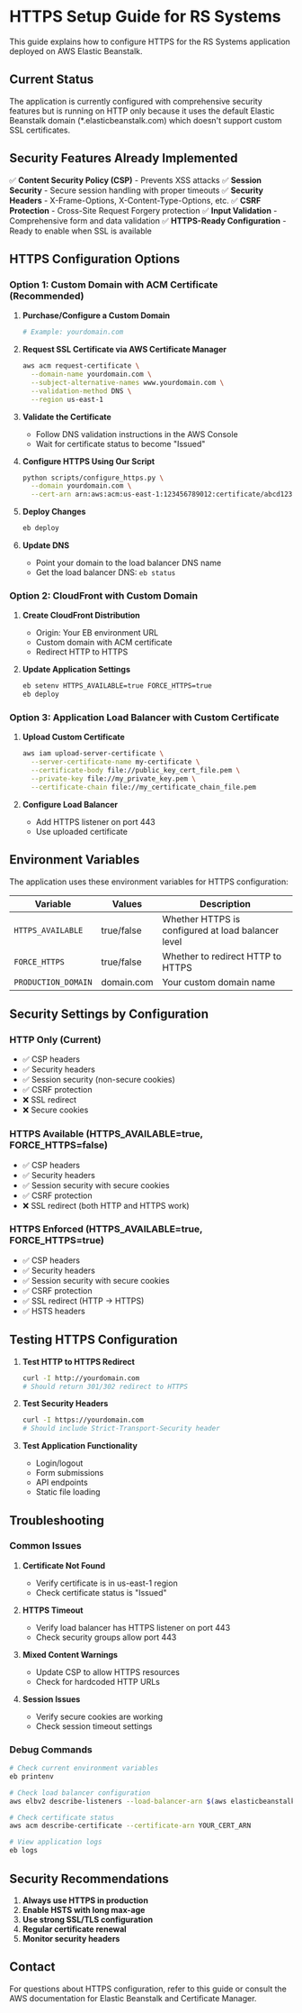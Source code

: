 # HTTPS Setup Guide for RS Systems

This guide explains how to configure HTTPS for the RS Systems application deployed on AWS Elastic Beanstalk.

## Current Status

The application is currently configured with comprehensive security features but is running on HTTP only because it uses the default Elastic Beanstalk domain (*.elasticbeanstalk.com) which doesn't support custom SSL certificates.

## Security Features Already Implemented

✅ **Content Security Policy (CSP)** - Prevents XSS attacks
✅ **Session Security** - Secure session handling with proper timeouts
✅ **Security Headers** - X-Frame-Options, X-Content-Type-Options, etc.
✅ **CSRF Protection** - Cross-Site Request Forgery protection
✅ **Input Validation** - Comprehensive form and data validation
✅ **HTTPS-Ready Configuration** - Ready to enable when SSL is available

## HTTPS Configuration Options

### Option 1: Custom Domain with ACM Certificate (Recommended)

1. **Purchase/Configure a Custom Domain**
   ```bash
   # Example: yourdomain.com
   ```

2. **Request SSL Certificate via AWS Certificate Manager**
   ```bash
   aws acm request-certificate \
     --domain-name yourdomain.com \
     --subject-alternative-names www.yourdomain.com \
     --validation-method DNS \
     --region us-east-1
   ```

3. **Validate the Certificate**
   - Follow DNS validation instructions in the AWS Console
   - Wait for certificate status to become "Issued"

4. **Configure HTTPS Using Our Script**
   ```bash
   python scripts/configure_https.py \
     --domain yourdomain.com \
     --cert-arn arn:aws:acm:us-east-1:123456789012:certificate/abcd1234-...
   ```

5. **Deploy Changes**
   ```bash
   eb deploy
   ```

6. **Update DNS**
   - Point your domain to the load balancer DNS name
   - Get the load balancer DNS: `eb status`

### Option 2: CloudFront with Custom Domain

1. **Create CloudFront Distribution**
   - Origin: Your EB environment URL
   - Custom domain with ACM certificate
   - Redirect HTTP to HTTPS

2. **Update Application Settings**
   ```bash
   eb setenv HTTPS_AVAILABLE=true FORCE_HTTPS=true
   eb deploy
   ```

### Option 3: Application Load Balancer with Custom Certificate

1. **Upload Custom Certificate**
   ```bash
   aws iam upload-server-certificate \
     --server-certificate-name my-certificate \
     --certificate-body file://public_key_cert_file.pem \
     --private-key file://my_private_key.pem \
     --certificate-chain file://my_certificate_chain_file.pem
   ```

2. **Configure Load Balancer**
   - Add HTTPS listener on port 443
   - Use uploaded certificate

## Environment Variables

The application uses these environment variables for HTTPS configuration:

| Variable | Values | Description |
|----------|--------|-------------|
| `HTTPS_AVAILABLE` | true/false | Whether HTTPS is configured at load balancer level |
| `FORCE_HTTPS` | true/false | Whether to redirect HTTP to HTTPS |
| `PRODUCTION_DOMAIN` | domain.com | Your custom domain name |

## Security Settings by Configuration

### HTTP Only (Current)
- ✅ CSP headers
- ✅ Security headers  
- ✅ Session security (non-secure cookies)
- ✅ CSRF protection
- ❌ SSL redirect
- ❌ Secure cookies

### HTTPS Available (HTTPS_AVAILABLE=true, FORCE_HTTPS=false)
- ✅ CSP headers
- ✅ Security headers
- ✅ Session security with secure cookies
- ✅ CSRF protection
- ❌ SSL redirect (both HTTP and HTTPS work)

### HTTPS Enforced (HTTPS_AVAILABLE=true, FORCE_HTTPS=true)
- ✅ CSP headers
- ✅ Security headers
- ✅ Session security with secure cookies
- ✅ CSRF protection
- ✅ SSL redirect (HTTP → HTTPS)
- ✅ HSTS headers

## Testing HTTPS Configuration

1. **Test HTTP to HTTPS Redirect**
   ```bash
   curl -I http://yourdomain.com
   # Should return 301/302 redirect to HTTPS
   ```

2. **Test Security Headers**
   ```bash
   curl -I https://yourdomain.com
   # Should include Strict-Transport-Security header
   ```

3. **Test Application Functionality**
   - Login/logout
   - Form submissions
   - API endpoints
   - Static file loading

## Troubleshooting

### Common Issues

1. **Certificate Not Found**
   - Verify certificate is in us-east-1 region
   - Check certificate status is "Issued"

2. **HTTPS Timeout**
   - Verify load balancer has HTTPS listener on port 443
   - Check security groups allow port 443

3. **Mixed Content Warnings**
   - Update CSP to allow HTTPS resources
   - Check for hardcoded HTTP URLs

4. **Session Issues**
   - Verify secure cookies are working
   - Check session timeout settings

### Debug Commands

```bash
# Check current environment variables
eb printenv

# Check load balancer configuration
aws elbv2 describe-listeners --load-balancer-arn $(aws elasticbeanstalk describe-environment-resources --environment-name rs-systems-prod --query "EnvironmentResources.LoadBalancers[0].Name" --output text)

# Check certificate status
aws acm describe-certificate --certificate-arn YOUR_CERT_ARN

# View application logs
eb logs
```

## Security Recommendations

1. **Always use HTTPS in production**
2. **Enable HSTS with long max-age**
3. **Use strong SSL/TLS configuration**
4. **Regular certificate renewal**
5. **Monitor security headers**

## Contact

For questions about HTTPS configuration, refer to this guide or consult the AWS documentation for Elastic Beanstalk and Certificate Manager.